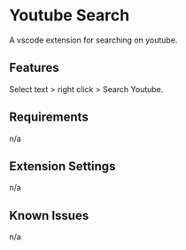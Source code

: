 # Youtube Search

A vscode extension for searching on youtube.

## Features

Select text > right click > Search Youtube.

## Requirements

n/a

## Extension Settings

n/a

## Known Issues

n/a
